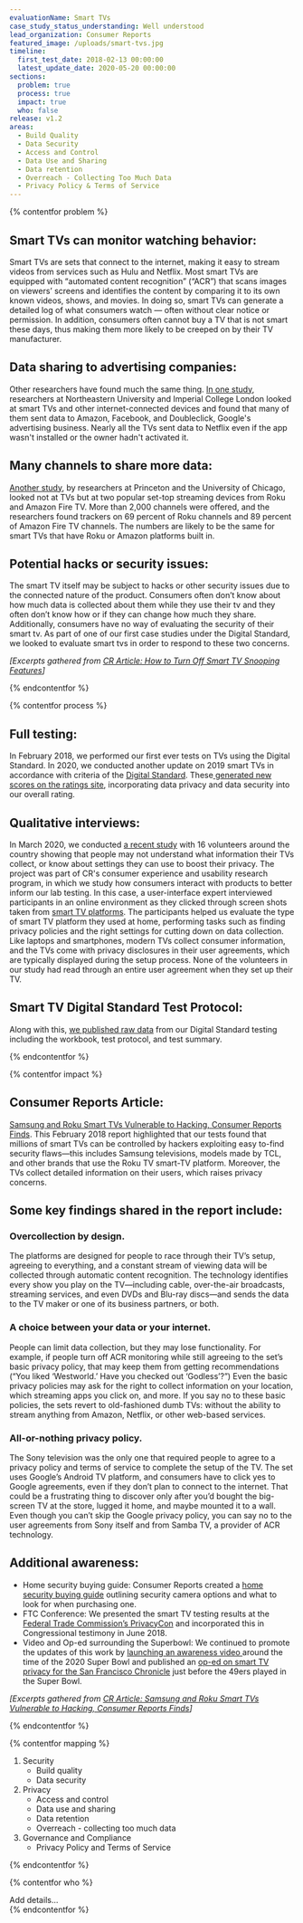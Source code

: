 ```yaml
---
evaluationName: Smart TVs
case_study_status_understanding: Well understood
lead_organization: Consumer Reports
featured_image: /uploads/smart-tvs.jpg
timeline:
  first_test_date: 2018-02-13 00:00:00
  latest_update_date: 2020-05-20 00:00:00
sections:
  problem: true
  process: true
  impact: true
  who: false
release: v1.2
areas:
  - Build Quality
  - Data Security
  - Access and Control
  - Data Use and Sharing
  - Data retention
  - Overreach - Collecting Too Much Data
  - Privacy Policy & Terms of Service
---
```


{% contentfor problem %}
<div class="editable mt-3">
<h2>Smart TVs can monitor watching behavior:</h2><p>Smart TVs are sets that
connect to the internet, making it easy to stream videos from services such
as Hulu and Netflix. Most smart TVs are equipped with &ldquo;automated
content recognition&rdquo; (&ldquo;ACR&rdquo;) that scans images on
viewers&rsquo; screens and identifies the content by comparing it to its own
known videos, shows, and movies. In doing so, smart TVs can generate a
detailed log of what consumers watch &mdash; often without clear notice or
permission. In addition, consumers often cannot buy a TV that is not smart
these days, thus making them more likely to be creeped on by their TV
manufacturer.</p><h2>Data sharing to advertising companies:
&nbsp;</h2><p>Other researchers have found much the same thing. <a
target="_blank" rel="noopener"
href="https://moniotrlab.ccis.neu.edu/wp-content/uploads/2019/09/ren-imc19.pdf">In
one study</a>, researchers at Northeastern University and Imperial College
London looked at smart TVs and other internet-connected devices and found
that many of them sent data to Amazon, Facebook, and Doubleclick, Google's
advertising business. Nearly all the TVs sent data to Netflix even if the
app wasn't installed or the owner hadn't activated it.</p><h2>Many channels
to share more data:</h2><p><a target="_blank" rel="noopener"
href="https://www.princeton.edu/~pmittal/publications/tv-tracking-ccs19.pdf">Another
study</a>, by researchers at Princeton and the University of Chicago, looked
not at TVs but at two popular set-top streaming devices from Roku and Amazon
Fire TV. More than 2,000 channels were offered, and the researchers found
trackers on 69 percent of Roku channels and 89 percent of Amazon Fire TV
channels. The numbers are likely to be the same for smart TVs that have Roku
or Amazon platforms built in.</p><h2>Potential hacks or security
issues:</h2><p>The smart TV itself may be subject to hacks or other security
issues due to the connected nature of the product. Consumers often
don&rsquo;t know about how much data is collected about them while they use
their tv and they often don&rsquo;t know how or if they can change how much
they share. Additionally, consumers have no way of evaluating the security
of their smart tv. As part of one of our first case studies under the
Digital Standard, we looked to evaluate smart tvs in order to respond to
these two concerns.&nbsp;</p><p><em>[Excerpts gathered from <a
target="_blank" rel="noopener"
href="https://www.consumerreports.org/privacy/how-to-turn-off-smart-tv-snooping-features/">CR
Article: How to Turn Off Smart TV Snooping Features</a>]</em></p>
</div>
{% endcontentfor %}

{% contentfor process %}
<div class="editable mt-3">
<h2>Full testing:</h2><p>In February 2018, we performed our first ever tests
on TVs using the Digital Standard. In 2020, we conducted another update on
2019 smart TVs in accordance with criteria of the <a target="_blank"
rel="noopener" href="https://www.thedigitalstandard.org/">Digital
Standard</a>. These<a target="_blank" rel="noopener"
href="https://www.consumerreports.org/products/tvs/ratings-overview/">
generated new scores on the ratings site</a>, incorporating data privacy and
data security into our overall rating.&nbsp;</p><h2>Qualitative
interviews:</h2><p>In March 2020, we conducted <a target="_blank"
rel="noopener"
href="https://www.consumerreports.org/tvs/consumers-struggle-with-smart-tv-privacy-settings/">a
recent study</a> with 16 volunteers around the country showing that people
may not understand what information their TVs collect, or know about
settings they can use to boost their privacy. The project was part of CR's
consumer experience and usability research program, in which we study how
consumers interact with products to better inform our lab testing. In this
case, a user-interface expert interviewed participants in an online
environment as they clicked through screen shots taken from <a
target="_blank" rel="noopener"
href="https://www.consumerreports.org/tvs/smart-tv-systems-pros-cons/">smart
TV platforms</a>. The participants helped us evaluate the type of smart TV
platform they used at home, performing tasks such as finding privacy
policies and the right settings for cutting down on data collection. Like
laptops and smartphones, modern TVs collect consumer information, and the
TVs come with privacy disclosures in their user agreements, which are
typically displayed during the setup process. None of the volunteers in our
study had read through an entire user agreement when they set up their
TV.</p><h2>Smart TV Digital Standard Test Protocol:</h2><p>Along with this,
<a target="_blank" rel="noopener"
href="https://medium.com/cr-digital-lab/raw-data-release-2019-smart-tv-testing-9dc211cdb3a3">we
published raw data</a> from our Digital Standard testing including the
workbook, test protocol, and test summary.&nbsp;</p>
</div>
{% endcontentfor %}

{% contentfor impact %}
<div class="editable mt-3">
<h2>Consumer Reports Article:</h2><p><a target="_blank" rel="noopener"
href="https://www.consumerreports.org/televisions/samsung-roku-smart-tvs-vulnerable-to-hacking-consumer-reports-finds/">Samsung
and Roku Smart TVs Vulnerable to Hacking, Consumer Reports Finds</a>. This
February 2018 report highlighted that our tests found that millions of smart
TVs can be controlled by hackers exploiting easy to-find security
flaws&mdash;this includes Samsung televisions, models made by TCL, and other
brands that use the Roku TV smart-TV platform. Moreover, the TVs collect
detailed information on their users, which raises privacy
concerns.&nbsp;</p><h2>Some key findings shared in the report
include:</h2><h3>Overcollection by design.</h3><p>The platforms are designed
for people to race through their TV&rsquo;s setup, agreeing to everything,
and a constant stream of viewing data will be collected through automatic
content recognition. The technology identifies every show you play on the
TV&mdash;including cable, over-the-air broadcasts, streaming services, and
even DVDs and Blu-ray discs&mdash;and sends the data to the TV maker or one
of its business partners, or both.</p><h3>A choice between your data or your
internet.</h3><p>People can limit data collection, but they may lose
functionality. For example, if people turn off ACR monitoring while still
agreeing to the set&rsquo;s basic privacy policy, that may keep them from
getting recommendations (&ldquo;You liked &lsquo;Westworld.&rsquo; Have you
checked out &lsquo;Godless&rsquo;?&rdquo;) Even the basic privacy policies
may ask for the right to collect information on your location, which
streaming apps you click on, and more. If you say no to these basic
policies, the sets revert to old-fashioned dumb TVs: without the ability to
stream anything from Amazon, Netflix, or other web-based
services.</p><h3>All-or-nothing privacy policy.</h3><p>The Sony television
was the only one that required people to agree to a privacy policy and terms
of service to complete the setup of the TV. The set uses Google&rsquo;s
Android TV platform, and consumers have to click yes to Google agreements,
even if they don&rsquo;t plan to connect to the internet. That could be a
frustrating thing to discover only after you&rsquo;d bought the big-screen
TV at the store, lugged it home, and maybe mounted it to a wall. Even though
you can&rsquo;t skip the Google privacy policy, you can say no to the user
agreements from Sony itself and from Samba TV, a provider of ACR
technology.</p><h2>Additional awareness:&nbsp;</h2><ul><li>Home security
buying guide: Consumer Reports created a <a target="_blank" rel="noopener"
href="https://www.consumerreports.org/cro/home-security-cameras/buying-guide/index.htm">home
security buying guide</a> outlining security camera options and what to look
for when purchasing one.&nbsp;</li><li>FTC Conference: We presented the
smart TV testing results at the <a target="_blank" rel="noopener"
href="https://www.ftc.gov/news-events/events-calendar/2018/02/privacycon-2018">Federal
Trade Commission&rsquo;s PrivacyCon</a> and incorporated this in
Congressional testimony in June 2018.&nbsp;</li><li>Video and Op-ed
surrounding the Superbowl: We continued to promote the updates of this work
by <a target="_blank" rel="noopener"
href="https://www.youtube.com/watch?v=oVgCSkUPvPg">launching an awareness
video </a>around the time of the 2020 Super Bowl and published an <a
target="_blank" rel="noopener"
href="https://www.sfchronicle.com/opinion/openforum/article/Your-smart-TV-is-watching-you-back-15012209.php">op-ed
on smart TV privacy for the San Francisco Chronicle</a>&nbsp;just before the
49ers played in the Super Bowl.</li></ul><p><em>[Excerpts gathered from <a
target="_blank" rel="noopener"
href="https://www.consumerreports.org/televisions/samsung-roku-smart-tvs-vulnerable-to-hacking-consumer-reports-finds/">CR
Article: Samsung and Roku Smart TVs Vulnerable to Hacking, Consumer Reports
Finds</a>]</em></p>
</div>
{% endcontentfor %}

{% contentfor mapping %}
<div class="editable mt-3">
<ol><li>Security<ul><li>Build quality</li><li>Data
security</li></ul></li><li>Privacy<ul><li>Access and control</li><li>Data
use and sharing</li><li>Data retention</li><li>Overreach - collecting too
much data</li></ul></li><li>Governance and Compliance<ul><li>Privacy Policy
and Terms of Service</li></ul></li></ol>
</div>
{% endcontentfor %}

{% contentfor who %}
<div class="editable mt-3">
Add details...
</div>
{% endcontentfor %}


